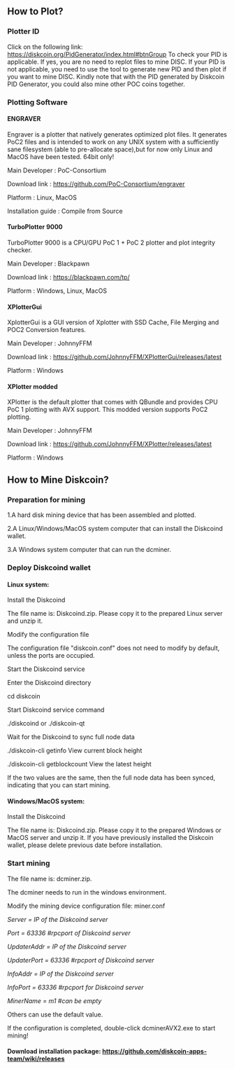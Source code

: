 ## How to Plot?

### Plotter ID
Click on the following link: 
https://diskcoin.org/PidGenerator/index.html#btnGroup 
To check your PID is applicable. If yes, you are no need to replot files to mine DISC. If your PID is not applicable, you need to use the tool to generate new PID and then plot if you want to mine DISC. Kindly note that with the PID generated by Diskcoin PID Generator, you could also mine other POC coins together. 


### Plotting Software

#### ENGRAVER

Engraver is a plotter that natively generates optimized plot files. It generates PoC2 files and is intended to work on any UNIX system with a sufficiently sane filesystem (able to pre-allocate space),but for now only Linux and MacOS have been tested. 64bit only!

Main Developer : PoC-Consortium

Download link : https://github.com/PoC-Consortium/engraver

Platform : Linux, MacOS

Installation guide : Compile from Source


#### TurboPlotter 9000

TurboPlotter 9000 is a CPU/GPU PoC 1 + PoC 2 plotter and plot integrity checker.

Main Developer : Blackpawn

Download link : https://blackpawn.com/tp/

Platform : Windows, Linux, MacOS


#### XPlotterGui

XplotterGui is a GUI version of Xplotter with SSD Cache, File Merging and POC2 Conversion features.

Main Developer : JohnnyFFM

Download link : https://github.com/JohnnyFFM/XPlotterGui/releases/latest

Platform : Windows


#### XPlotter modded
XPlotter is the default plotter that comes with QBundle and provides CPU PoC 1 plotting with AVX support. This modded version supports PoC2 plotting.

Main Developer : JohnnyFFM

Download link : https://github.com/JohnnyFFM/XPlotter/releases/latest

Platform : Windows



## How to Mine Diskcoin?

### Preparation for mining

1.A hard disk mining device that has been assembled and plotted.

2.A Linux/Windows/MacOS system computer that can install the Diskcoind wallet.

3.A Windows system computer that can run the dcminer.



### Deploy Diskcoind wallet

#### Linux system:

Install the Diskcoind

The file name is: Diskcoind.zip. Please copy it to the prepared Linux server and unzip it.

Modify the configuration file

The configuration file "diskcoin.conf" does not need to modify by default, unless the ports are occupied.

Start the Diskcoind service

Enter the Diskcoind directory

cd diskcoin

Start Diskcoind service command

./diskcoind or ./diskcoin-qt

Wait for the Diskcoind to sync full node data

./diskcoin-cli getinfo View current block height

./diskcoin-cli getblockcount View the latest height

If the two values are the same, then the full node data has been synced, indicating that you can start mining.


#### Windows/MacOS system:

Install the Diskcoind

The file name is: Diskcoind.zip. Please copy it to the prepared Windows or MacOS server and unzip it. 
If you have previously installed the Diskcoin wallet, please delete previous date before installation.




### Start mining

The file name is: dcminer.zip. 

The dcminer needs to run in the windows environment.

Modify the mining device configuration file: miner.conf

*Server = IP of the Diskcoind server*

*Port = 63336 #rpcport of Diskcoind server*

*UpdaterAddr = IP of the Diskcoind server* 

*UpdaterPort = 63336 #rpcport of Diskcoind server*

*InfoAddr = IP of the Diskcoind server*

*InfoPort = 63336 #rpcport for Diskcoind server*

*MinerName = m1 #can be empty*


Others can use the default value.

If the configuration is completed, double-click dcminerAVX2.exe to start mining!


#### Download installation package: https://github.com/diskcoin-apps-team/wiki/releases
